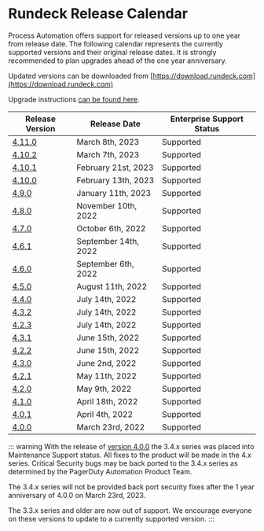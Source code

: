# Rundeck Release Calendar

Process Automation offers support for released versions up to one year from release date.  The following calendar represents the currently supported versions and their original release dates.  It is strongly recommended to plan upgrades ahead of the one year anniversary.

Updated versions can be downloaded from [https://download.rundeck.com](https://download.rundeck.com)

Upgrade instructions [can be found here](/upgrading/).


| Release Version | Release Date      | Enterprise Support Status |
|-----------------|-------------------|---------------------------|
| [4.11.0](/history/4_x/version-4.11.0.md) | March 8th, 2023 | Supported |
| [4.10.2](/history/4_x/version-4.10.2.md) | March 7th, 2023 | Supported |
| [4.10.1](/history/4_x/version-4.10.1.md) | February 21st, 2023 | Supported |
| [4.10.0](/history/4_x/version-4.10.0.md) | February 13th, 2023 | Supported |
| [4.9.0](/history/4_x/version-4.9.0.md) | January 11th, 2023 | Supported |
| [4.8.0](/history/4_x/version-4.8.0.md) | November 10th, 2022 | Supported |
| [4.7.0](/history/4_x/version-4.7.0.md) | October 6th, 2022 | Supported |
| [4.6.1](/history/4_x/version-4.6.1.md) | September 14th, 2022 | Supported |
| [4.6.0](/history/4_x/version-4.6.0.md) | September 6th, 2022 | Supported |
| [4.5.0](/history/4_x/version-4.5.0.md) | August 11th, 2022 | Supported |
| [4.4.0](/history/4_x/version-4.4.0.md) | July 14th, 2022 | Supported |
| [4.3.2](/history/4_x/version-4.3.2.md) | July 14th, 2022 | Supported |
| [4.2.3](/history/4_x/version-4.2.3.md) | July 14th, 2022 | Supported |
| [4.3.1](/history/4_x/version-4.3.1.md) | June 15th, 2022 | Supported |
| [4.2.2](/history/4_x/version-4.2.2.md) | June 15th, 2022 | Supported |
| [4.3.0](/history/4_x/version-4.3.0.md) | June 2nd, 2022 | Supported |
| [4.2.1](/history/4_x/version-4.2.1.md) | May 11th, 2022 | Supported |
| [4.2.0](/history/4_x/version-4.2.0.md) | May 9th, 2022 | Supported |
| [4.1.0](/history/4_x/version-4.1.0.md) | April 18th, 2022 | Supported |
| [4.0.1](/history/4_x/version-4.0.1.md) | April 4th, 2022 | Supported |
| [4.0.0](/history/4_x/version-4.0.0.md) | March 23rd, 2022 | Supported |


::: warning
With the release of [version 4.0.0](4_x/version-4.0.0.html) the 3.4.x series was placed into Maintenance Support status. All fixes to the product will be made in the 4.x series.  Critical Security bugs may be back ported to the 3.4.x series as determined by the PagerDuty Automation Product Team.

The 3.4.x series will not be provided back port security fixes after the 1 year anniversary of 4.0.0 on March 23rd, 2023.

The 3.3.x series and older are now out of support.  We encourage everyone on these versions to update to a currently supported version.
:::
